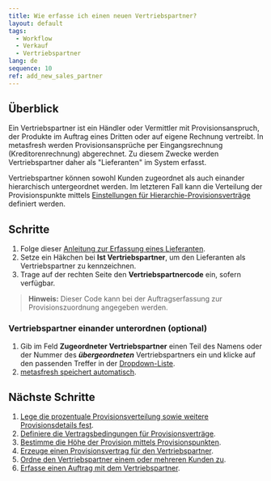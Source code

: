 ```yaml
---
title: Wie erfasse ich einen neuen Vertriebspartner?
layout: default
tags:
  - Workflow
  - Verkauf
  - Vertriebspartner
lang: de
sequence: 10
ref: add_new_sales_partner
---
```


## Überblick
Ein Vertriebspartner ist ein Händler oder Vermittler mit Provisionsanspruch, der Produkte im Auftrag eines Dritten oder auf eigene Rechnung vertreibt. In metasfresh werden Provisionsansprüche per Eingangsrechnung (Kreditorenrechnung) abgerechnet. Zu diesem Zwecke werden Vertriebspartner daher als "Lieferanten" im System erfasst.

Vertriebspartner können sowohl Kunden zugeordnet als auch einander hierarchisch untergeordnet werden. Im letzteren Fall kann die Verteilung der Provisionspunkte mittels [Einstellungen für Hierarchie-Provisionsverträge](Provisionsvertrag_Details_definieren) definiert werden.

## Schritte
1. Folge dieser [Anleitung zur Erfassung eines Lieferanten](Neuer_Geschaeftspartner_Lieferant).
1. Setze ein Häkchen bei **Ist Vertriebspartner**, um den Lieferanten als Vertriebspartner zu kennzeichnen.
1. Trage auf der rechten Seite den **Vertriebspartnercode** ein, sofern verfügbar.
 >**Hinweis:** Dieser Code kann bei der Auftragserfassung zur Provisionszuordnung angegeben werden.

### Vertriebspartner einander unterordnen (optional)
1. Gib im Feld **Zugeordneter Vertriebspartner** einen Teil des Namens oder der Nummer des ***übergeordneten*** Vertriebspartners ein und klicke auf den passenden Treffer in der [Dropdown-Liste](Keyboard_Shortcuts_Liste).
1. [metasfresh speichert automatisch](Speicheranzeige).

## Nächste Schritte
1. [Lege die prozentuale Provisionsverteilung sowie weitere Provisionsdetails fest](Provisionsvertrag_Details_definieren).
1. [Definiere die Vertragsbedingungen für Provisionsverträge](Vertragsbedingungen_Provision_definieren).
1. [Bestimme die Höhe der Provision mittels Provisionspunkten](Provisionspunkte_Preis).
1. [Erzeuge einen Provisionsvertrag für den Vertriebspartner](Provisionsvertrag_erzeugen).
1. [Ordne den Vertriebspartner einem oder mehreren Kunden zu](Vertriebspartner_Kunden_zuordnen).
1. [Erfasse einen Auftrag mit dem Vertriebspartner](Auftrag_erfassen_Vertriebspartner).
